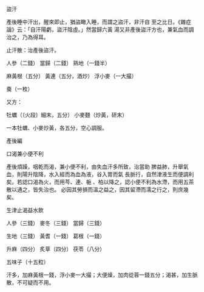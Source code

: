 盜汗

產後睡中汗出，醒來即止，猶盜瞰入睡，而謂之盜汗，非汗自 至之比日。《雜症論》云：「自汗陽虧，盜汗陰虛。」然當歸六黃 湯又非產後盜汗方也，兼氣血而調治之，乃為得耳。 

止汗散：治產後盜汗。 

人參（二錢） 當歸（二錢） 熟地（一錢半） 

麻黃根（五分） 黃連（五分，酒炒） 浮小麥（一大撮） 

棗（一枚） 

又方： 

牡蠣（〔火段〕細末，五分） 小麥麵（炒黃，研末） 

一本牡蠣、小麥炒黃，各五分，空心調服。 

產後編

口渴兼小便不利

產後煩躁，咽乾而渴，兼小便不利，由失血汗多所致，治當助 脾益肺，升舉氣血，則陽升陰降，水入經而為血為液，谷入胃而氣 長脈行，自然津液生而便調利矣。若認口渴為火，而用芩、連、梔 、柏以降之，認小便不利為水滯，而用五茶散以通之，皆失治也。 必因其勞損而溫之益之，因其留滯而濡之行之，則庶幾矣。 

生津止渴益水飲 

人參（三錢） 麥冬（三錢） 當歸（三錢） 

生地（三錢） 黃耆（一錢） 葛根（一錢） 

升麻（四分） 炙草（四分） 茯苓（八分） 

五味子（十五粒） 

汗多，加麻黃根一錢，浮小麥一大撮；大便燥，加肉從蓉一錢五分；渴甚，加生脈散，不可疑而不用。 

